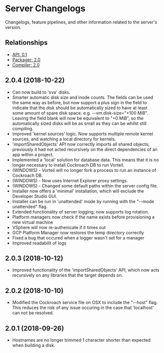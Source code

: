 # Server Changelogs

Changelogs, feature pipelines, and other information related to the server's 
version.

## Relationships
- [API: 0.1](../../api/0.1)
- [Packager: 2.0](../../packages/2.0)
- [Compiler: 2.0](../../compiler/2.0)

## 2.0.4 (2018-10-22)
- Can now build to 'xva' disks.
- Smarter automatic disk size and inode counts. The fields can be used the same way as before, but now support a plus sign in the field to indicate that the disk should be automatically sized to have at least some amount of spare disk space. e.g. --vm.disk-size="+100 MiB". Leaving the field blank will now be equivalent to "+0 MiB", so the automatically sized disks will be as small as they can be whilst still compiling.
- Improved 'kernel sources' logic. Now supports multiple remote kernel sources, and watching a local directory for kernels.
- 'importSharedObjects' API now correctly imports all shared objects; previously it had not acted recursively on the direct dependencies of an app within a project.
- Implemented a 'local' solution for database data. This means that it is no longer necessary to install Cockroach DB to run Vorteil.
- (WINDOWS) - Vorteil will no longer fork a process to run an instance of Cockroach DB.
- (WINDOWS) - Now uses Internet Explorer proxy settings.
- (WINDOWS) - Changed some default paths within the server config file.
- Installer now offers a 'minimal' installation, which will exclude the Developer Studio GUI.
- Installer can be run in 'unattended' mode by running with the "--mode unattended" flag.
- Extended functionality of server logging; now supports log rotation.
- Platform managers now check if the name exists before provisioning a new virtual machine
- VSphere will now re-authenicate if it times out
- GCP Platform Manager now restores the temp directory correctly
- Fixed a bug that occured when a logger wasn't set for a manager
- Improved readabilit of logs

## 2.0.3 (2018-10-12)
- Improved functionality of the 'importSharedObjects' API, which now acts recursively on any libraries that the target depends on.

## 2.0.2 (2018-10-10)
- Modified the Cockroach service file on OSX to include the "--host" flag. This reduces the risk of any issue occuring in the case that 'localhost' can not be resolved.

## 2.0.1 (2018-09-26)
- Hostnames are no longer trimmed 1 character shorter than expected when building a disk.
